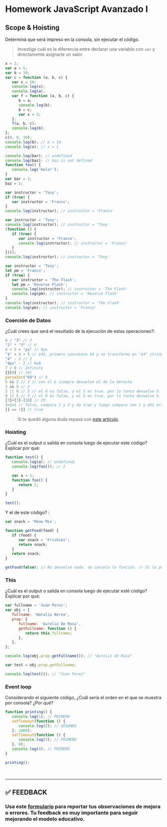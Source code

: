 # Homework JavaScript Avanzado I

## Scope & Hoisting

Determiná que será impreso en la consola, sin ejecutar el código.

> Investiga cuál es la diferencia entre declarar una variable con `var` y directamente asignarle un valor.

```javascript
x = 1; 
var a = 5; 
var b = 10;
var c = function (a, b, c) {
   var x = 10;
   console.log(x);
   console.log(a);
   var f = function (a, b, c) {
      b = a;
      console.log(b);
      b = c;
      var x = 5;
   };
   f(a, b, c);
   console.log(b);
};
c(8, 9, 10);
console.log(b); // b = 10
console.log(x); // x = 1
```

```javascript
console.log(bar); // undefined
console.log(baz); // baz is not defined
function foo() {
   console.log('Hola!'); 
}
var bar = 1;
baz = 2;
```

```javascript
var instructor = 'Tony';
if (true) {
   var instructor = 'Franco';
}
console.log(instructor); // instructor = 'Franco'
```

```javascript
var instructor = 'Tony';
console.log(instructor); // instructor = 'Tony'
(function () {
   if (true) {
      var instructor = 'Franco';
      console.log(instructor); // instructor = 'Franco' 
   }
})();
console.log(instructor); // instructor = 'Tony'
```

```javascript
var instructor = 'Tony';
let pm = 'Franco';
if (true) {
   var instructor = 'The Flash';
   let pm = 'Reverse Flash';
   console.log(instructor); // instructor = 'The Flash'
   console.log(pm); // instructor = 'Reverse Flash'
}
console.log(instructor); // instructor = 'The Flash'
console.log(pm); // instructor = 'Franco'
```

### Coerción de Datos

¿Cuál crees que será el resultado de la ejecución de estas operaciones?:

```javascript
6 / "3" // 2
"2" * "3" // 6
4 + 5 + "px" // 9px
"$" + 4 + 5 // $45, primero concatena $4 y se transforma en "$4" string, luego suma
"4" - 2 // 2
"4px" - 2 // NaN
7 / 0 // Infinity
{}[0] // [0]
parseInt("09") // 9
5 && 2 // 2 // con el & siempre devuelve el de la derecha
2 && 5 // 2 
5 || 0 // 5 // el 0 es false, y el 5 es true. por lo tanto devuelve 5.
0 || 5 // 5 // el 0 es false, y el 5 es true. por lo tanto devuelve 5.
[3]+[3]-[10] // 23
3>2>1 // false, compara 3 y 2 y da true y luego compara con 1 y ahí arroja el false. pero true si es igual a 1, true = 1
[] == ![] // true
```

> Si te quedó alguna duda repasá con [este artículo](http://javascript.info/tutorial/object-conversion).

### Hoisting

¿Cuál es el output o salida en consola luego de ejecutar este código? Explicar por qué:

```javascript
function test() {
   console.log(a); // undefined. 
   console.log(foo()); // 2

   var a = 1;
   function foo() {
      return 2;
   }
}

test();
```

Y el de este código? :

```javascript
var snack = 'Meow Mix';

function getFood(food) {
   if (food) {
      var snack = 'Friskies';
      return snack;
   }
   return snack;
}

getFood(false); // No devuelve nada. se cancela la función. // Si le ponemos "true" ejecuta la función.
```

### This

¿Cuál es el output o salida en consola luego de ejecutar esté código? Explicar por qué:

```javascript
var fullname = 'Juan Perez';
var obj = {
   fullname: 'Natalia Nerea',
   prop: {
      fullname: 'Aurelio De Rosa',
      getFullname: function () {
         return this.fullname;
      },
   },
};

console.log(obj.prop.getFullname()); // "Aurelio de Rosa"

var test = obj.prop.getFullname;

console.log(test()); // "Juan Perez"
```

### Event loop

Considerando el siguiente código, ¿Cuál sería el orden en el que se muestra por consola? ¿Por qué?

```javascript
function printing() {
   console.log(1); // PRIMERO
   setTimeout(function () {
      console.log(2); // SEGUNDO
   }, 1000);
   setTimeout(function () {
      console.log(3); // PRIMERO
   }, 0);
   console.log(4); // PRIMERO
}

printing();
```

</br >

---

## **✅ FEEDBACK**

### Usa este [**formulario**](https://docs.google.com/forms/d/e/1FAIpQLSe1MybH_Y-xcp1RP0jKPLndLdJYg8cwyHkSb9MwSrEjoxyzWg/viewform) para reportar tus observaciones de mejora o errores. Tu feedback es muy importante para seguir mejorando el modelo educativo.
